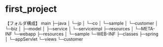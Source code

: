 # first_project

【フォルダ構成】
main
 ├─java
 │  └─jp
 │      └─co
 │          └─sample
 │              └─customer
 │                  └─biz
 │                      ├─model
 │                      ├─service
 │                      └─serviceimpl
 ├─resources
 │  └─META-INF
 └─webapp
     ├─resources
     │  └─sample
     └─WEB-INF
         ├─classes
         ├─spring
         │  └─appServlet
         └─views
             └─customer
